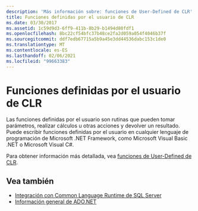 ```yaml
---
description: 'Más información sobre: funciones de User-Defined de CLR'
title: Funciones definidas por el usuario de CLR
ms.date: 03/30/2017
ms.assetid: 1c59d9d3-6ff9-411b-8b29-b1494d80fdf1
ms.openlocfilehash: 8bc22cf54bfc37b48ce2fa2d059a054f4046b37f
ms.sourcegitcommit: ddf7edb67715a5b9a45e3dd44536dabc153c1de0
ms.translationtype: MT
ms.contentlocale: es-ES
ms.lasthandoff: 02/06/2021
ms.locfileid: "99663383"
---
```

# <a name="clr-user-defined-functions"></a>Funciones definidas por el usuario de CLR

Las funciones definidas por el usuario son rutinas que pueden tomar parámetros, realizar cálculos u otras acciones y devolver un resultado. Puede escribir funciones definidas por el usuario en cualquier lenguaje de programación de Microsoft .NET Framework, como Microsoft Visual Basic .NET o Microsoft Visual C#.  
  
 Para obtener información más detallada, vea [funciones de User-Defined de CLR](/sql/relational-databases/clr-integration-database-objects-user-defined-functions/clr-user-defined-functions).  
  
## <a name="see-also"></a>Vea también

- [Integración con Common Language Runtime de SQL Server](sql-server-common-language-runtime-integration.md)
- [Información general de ADO.NET](../ado-net-overview.md)

